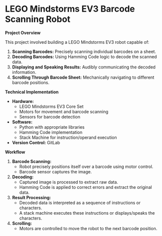 # LEGO Mindstorms EV3 Barcode Scanning Robot

**Project Overview**

This project involved building a LEGO Mindstorms EV3 robot capable of:

1. **Scanning Barcodes:** Precisely scanning individual barcodes on a sheet.
2. **Decoding Barcodes:** Using Hamming Code logic to decode the scanned data.
3. **Displaying and Speaking Results:** Audibly communicating the decoded information.
4. **Scrolling Through Barcode Sheet:** Mechanically navigating to different barcode positions.

**Technical Implementation**

* **Hardware:**
  - LEGO Mindstorms EV3 Core Set
  - Motors for movement and barcode scanning
  - Sensors for  barcode detection
* **Software:**
  -  Python with appropriate libraries
  - Hamming Code implementation
  - Stack Machine for instruction/operand execution
* **Version Control:** GitLab

**Workflow**

1. **Barcode Scanning:**
   - Robot precisely positions itself over a barcode using motor control.
   - Barcode sensor captures the image.
2. **Decoding:**
   - Captured image is processed to extract raw data.
   - Hamming Code is applied to correct errors and extract the original data.
3. **Result Processing:**
   - Decoded data is interpreted as a sequence of instructions or characters.
   - A stack machine executes these instructions or displays/speaks the characters.
4. **Scrolling:**
   - Motors are controlled to move the robot to the next barcode position.





